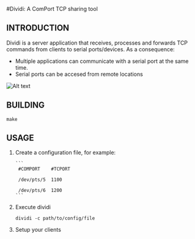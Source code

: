 #Dividi: A ComPort TCP sharing tool

## INTRODUCTION
Dividi is a server application that receives, processes and forwards TCP commands from clients to serial ports/devices. As a consequence:

* Multiple applications can communicate with a serial port at the same time.
* Serial ports can be accesed from remote locations

![Alt text](doc/dividi.png?raw=true "Architecture")

## BUILDING
    make
    
## USAGE
1. Create a configuration file, for example:
       
       ```
        #COMPORT    #TCPORT
        
        /dev/pts/5  1100
        
        /dev/pts/6  1200
       ```    
2. Execute dividi

    ```
    dividi -c path/to/config/file
    ```    
3. Setup your clients
